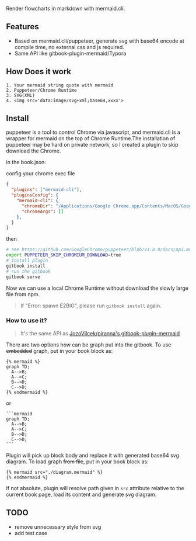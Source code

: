 Render flowcharts in markdown with mermaid.cli.

## Features
* Based on mermaid.cli/puppeteer, generate svg with base64 encode at compile time, no external css and js required.
* Same API like gitbook-plugin-mermaid/Typora

## How Does it work

```
1. Your mermaid string quote with mermaid
2. Puppeteer/Chrome Runtime
3. SVG(XML)
4. <img src='data:image/svg+xml;base64,xxxx'>
```


## Install
puppeteer is a tool to control Chrome via javascript, and mermaid.cli is a wrapper for mermaid on the top of Chrome Runtime.The installation of puppeteer may be hard on private network, so I created a plugin to skip download the Chrome.

in the book.json:

config your chrome exec file

```json
{
  "plugins": ["mermaid-cli"],
  "pluginsConfig": {
    "mermaid-cli": {
      "chromeDir": "/Applications/Google Chrome.app/Contents/MacOS/Google Chrome",
      "chromeArgs": []
    },
  }
}
```

then

```sh
# see https://github.com/GoogleChrome/puppeteer/blob/v1.8.0/docs/api.md#environment-variables
export PUPPETEER_SKIP_CHROMIUM_DOWNLOAD=true
# install plugin
gitbook install
# run the gitbook
gitbook serve
```

Now we can use a local Chrome Runtime without download the slowly large file from npm.

> If "Error: spawn E2BIG", please run `gitbook install` again.


### How to use it?
> It's the same API as [JozoVilcek/piranna's gitbook-plugin-mermaid](https://github.com/piranna/gitbook-plugin-mermaid)


There are two options how can be graph put into the gitbook.
To use ~~embedded~~ graph, put in your book block as:
```
{% mermaid %}
graph TD;
  A-->B;
  A-->C;
  B-->D;
  C-->D;
{% endmermaid %}
```

or

    ```mermaid
    graph TD;
      A-->B;
      A-->C;
      B-->D;
      C-->D;
    ```

Plugin will pick up block body and replace it with generated base64 svg diagram.
To load graph ~~from file~~, put in your book block as:
```
{% mermaid src="./diagram.mermaid" %}
{% endmermaid %}
```
If not absolute, plugin will resolve path given in `src` attribute relative to the current book page,
load its content and generate svg diagram.

## TODO
* remove unnecessary style from svg
* add test case